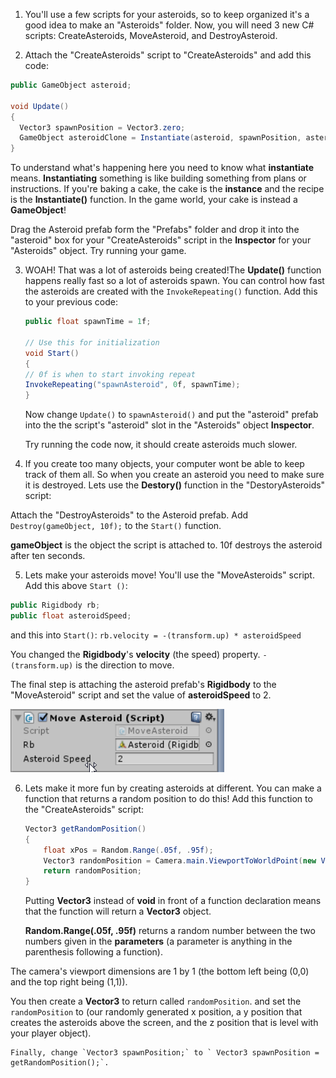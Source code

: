 1. You'll use a few scripts for your asteroids, so to keep organized it's a good idea to make an "Asteroids" folder. Now, you will need 3 new C# scripts: CreateAsteroids, MoveAsteroid, and DestroyAsteroid.

2. Attach the "CreateAsteroids" script to  "CreateAsteroids" and add this code:

  ```csharp
  public GameObject asteroid;
   
  void Update()
  {
    Vector3 spawnPosition = Vector3.zero;
    GameObject asteroidClone = Instantiate(asteroid, spawnPosition, asteroid.transform.rotation) as GameObject;
  }
  ```
  To understand what's happening here you need to know what **instantiate** means. **Instantiating** something is like building something from plans or instructions. If you're baking a cake, the cake is the **instance** and the recipe is the **Instantiate()** function. In the game world, your cake is instead a **GameObject**!

  Drag the Asteroid prefab form the "Prefabs" folder and drop it into the "asteroid" box for your "CreateAsteroids" script in the **Inspector** for your "Asteroids" object. Try running your game.

3. WOAH! That was a lot of asteroids being created!The **Update()** function happens really fast so a lot of asteroids spawn. You can control how fast the asteroids are created with the `InvokeRepeating()` function. Add this to your previous code:

    ```csharp
    public float spawnTime = 1f;
    
    // Use this for initialization
    void Start()
    {
    // 0f is when to start invoking repeat
    InvokeRepeating("spawnAsteroid", 0f, spawnTime);
    }
    ```
    
    Now change `Update()` to `spawnAsteroid()` and put the "asteroid" prefab into the the script's "asteroid" slot in the "Asteroids" object **Inspector**.
    
    Try running the code now, it should create asteroids much slower.
   
4. If you create too many objects, your computer wont be able to keep track of them all. So when you create an asteroid you need to make sure it is destroyed. Lets use the **Destory()** function in the "DestoryAsteroids" script:

 Attach the "DestroyAsteroids" to the Asteroid prefab. Add `Destroy(gameObject, 10f);` to the `Start()` function.
 
 **gameObject** is the object the script is attached to. 10f destroys the asteroid after ten seconds.
 
5. Lets make your asteroids move! You'll use the "MoveAsteroids" script. Add this above `Start ()`:
  
  ```csharp
  public Rigidbody rb;
  public float asteroidSpeed;
  ```
  and this into `Start()`:
  `rb.velocity = -(transform.up) * asteroidSpeed`
  
You changed the **Rigidbody**'s **velocity** (the speed) property. `-(transform.up)` is the direction to move.

The final step is attaching the asteroid prefab's **Rigidbody** to the "MoveAsteroid" script and set the value of **asteroidSpeed** to 2.
 
  ![](en/assets/unityRBattach.png) 

6. Lets make it more fun by creating asteroids at different. You can make a function that returns a random position to do this! Add this function to the "CreateAsteroids" script:
  
    ```csharp
    Vector3 getRandomPosition()
    {
        float xPos = Random.Range(.05f, .95f);
        Vector3 randomPosition = Camera.main.ViewportToWorldPoint(new Vector3(xPos, 1.1f, 15f));
        return randomPosition;
    }
    ```
    Putting **Vector3** instead of **void** in front of a function declaration means that the function will return a **Vector3** object. 
    
    **Random.Range(.05f, .95f)** returns a random number between the two numbers given in the **parameters** (a parameter is anything in the parenthesis following a function). 
    
  The camera's viewport dimensions are 1 by 1 (the bottom left being (0,0) and the top right being (1,1)). 
  
  You then create a **Vector3** to return called `randomPosition`. and set the `randomPosition` to (our randomly generated x position, a y position that creates the asteroids above the screen, and the z position that is level with your player object).
    
    
    Finally, change `Vector3 spawnPosition;` to ` Vector3 spawnPosition = getRandomPosition();`. 
